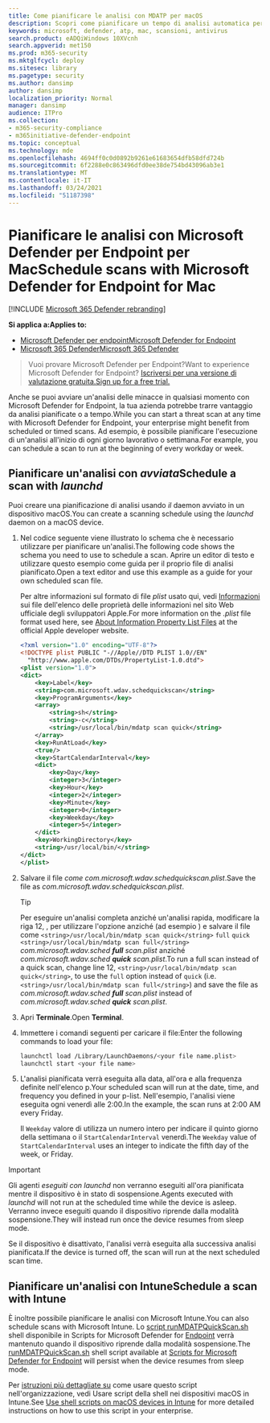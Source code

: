 ```yaml
---
title: Come pianificare le analisi con MDATP per macOS
description: Scopri come pianificare un tempo di analisi automatica per Microsoft Defender ATP in macOS per proteggere meglio le risorse dell'organizzazione.
keywords: microsoft, defender, atp, mac, scansioni, antivirus
search.product: eADQiWindows 10XVcnh
search.appverid: met150
ms.prod: m365-security
ms.mktglfcycl: deploy
ms.sitesec: library
ms.pagetype: security
ms.author: dansimp
author: dansimp
localization_priority: Normal
manager: dansimp
audience: ITPro
ms.collection:
- m365-security-compliance
- m365initiative-defender-endpoint
ms.topic: conceptual
ms.technology: mde
ms.openlocfilehash: 4694ff0c0d0892b9261e61683654dfb58dfd724b
ms.sourcegitcommit: 6f2288e0c863496dfd0ee38de754bd43096ab3e1
ms.translationtype: MT
ms.contentlocale: it-IT
ms.lasthandoff: 03/24/2021
ms.locfileid: "51187398"
---
```

# <a name="schedule-scans-with-microsoft-defender-for-endpoint-for-mac"></a><span data-ttu-id="e7ce0-104">Pianificare le analisi con Microsoft Defender per Endpoint per Mac</span><span class="sxs-lookup"><span data-stu-id="e7ce0-104">Schedule scans with Microsoft Defender for Endpoint for Mac</span></span>

[!INCLUDE [Microsoft 365 Defender rebranding](../../includes/microsoft-defender.md)]

<span data-ttu-id="e7ce0-105">**Si applica a:**</span><span class="sxs-lookup"><span data-stu-id="e7ce0-105">**Applies to:**</span></span>
- [<span data-ttu-id="e7ce0-106">Microsoft Defender per endpoint</span><span class="sxs-lookup"><span data-stu-id="e7ce0-106">Microsoft Defender for Endpoint</span></span>](https://go.microsoft.com/fwlink/p/?linkid=2154037)
- [<span data-ttu-id="e7ce0-107">Microsoft 365 Defender</span><span class="sxs-lookup"><span data-stu-id="e7ce0-107">Microsoft 365 Defender</span></span>](https://go.microsoft.com/fwlink/?linkid=2118804)

> <span data-ttu-id="e7ce0-108">Vuoi provare Microsoft Defender per Endpoint?</span><span class="sxs-lookup"><span data-stu-id="e7ce0-108">Want to experience Microsoft Defender for Endpoint?</span></span> [<span data-ttu-id="e7ce0-109">Iscriversi per una versione di valutazione gratuita.</span><span class="sxs-lookup"><span data-stu-id="e7ce0-109">Sign up for a free trial.</span></span>](https://www.microsoft.com/microsoft-365/windows/microsoft-defender-atp?ocid=docs-wdatp-exposedapis-abovefoldlink)

<span data-ttu-id="e7ce0-110">Anche se puoi avviare un'analisi delle minacce in qualsiasi momento con Microsoft Defender for Endpoint, la tua azienda potrebbe trarre vantaggio da analisi pianificate o a tempo.</span><span class="sxs-lookup"><span data-stu-id="e7ce0-110">While you can start a threat scan at any time with Microsoft Defender for Endpoint, your enterprise might benefit from scheduled or timed scans.</span></span> <span data-ttu-id="e7ce0-111">Ad esempio, è possibile pianificare l'esecuzione di un'analisi all'inizio di ogni giorno lavorativo o settimana.</span><span class="sxs-lookup"><span data-stu-id="e7ce0-111">For example, you can schedule a scan to run at the beginning of every workday or week.</span></span> 

## <a name="schedule-a-scan-with-launchd"></a><span data-ttu-id="e7ce0-112">Pianificare un'analisi con *avviata*</span><span class="sxs-lookup"><span data-stu-id="e7ce0-112">Schedule a scan with *launchd*</span></span>

<span data-ttu-id="e7ce0-113">Puoi creare una pianificazione di analisi usando *il* daemon avviato in un dispositivo macOS.</span><span class="sxs-lookup"><span data-stu-id="e7ce0-113">You can create a scanning schedule using the *launchd* daemon on a macOS device.</span></span>

1. <span data-ttu-id="e7ce0-114">Nel codice seguente viene illustrato lo schema che è necessario utilizzare per pianificare un'analisi.</span><span class="sxs-lookup"><span data-stu-id="e7ce0-114">The following code shows the schema you need to use to schedule a scan.</span></span> <span data-ttu-id="e7ce0-115">Aprire un editor di testo e utilizzare questo esempio come guida per il proprio file di analisi pianificato.</span><span class="sxs-lookup"><span data-stu-id="e7ce0-115">Open a text editor and use this example as a guide for your own scheduled scan file.</span></span>

    <span data-ttu-id="e7ce0-116">Per altre informazioni sul formato di file *plist* usato qui, vedi [Informazioni](https://developer.apple.com/library/archive/documentation/General/Reference/InfoPlistKeyReference/Articles/AboutInformationPropertyListFiles.html) sui file dell'elenco delle proprietà delle informazioni nel sito Web ufficiale degli sviluppatori Apple.</span><span class="sxs-lookup"><span data-stu-id="e7ce0-116">For more information on the *.plist* file format used here, see [About Information Property List Files](https://developer.apple.com/library/archive/documentation/General/Reference/InfoPlistKeyReference/Articles/AboutInformationPropertyListFiles.html) at the official Apple developer website.</span></span>

    ```XML
    <?xml version="1.0" encoding="UTF-8"?>
    <!DOCTYPE plist PUBLIC "-//Apple//DTD PLIST 1.0//EN"
      "http://www.apple.com/DTDs/PropertyList-1.0.dtd">
    <plist version="1.0">
    <dict>
        <key>Label</key>
        <string>com.microsoft.wdav.schedquickscan</string>
        <key>ProgramArguments</key>
        <array>
            <string>sh</string>
            <string>-c</string>
            <string>/usr/local/bin/mdatp scan quick</string>
        </array>
        <key>RunAtLoad</key>
        <true/>
        <key>StartCalendarInterval</key>
        <dict>
            <key>Day</key>
            <integer>3</integer>
            <key>Hour</key>
            <integer>2</integer>
            <key>Minute</key>
            <integer>0</integer>
            <key>Weekday</key>
            <integer>5</integer>
        </dict>
        <key>WorkingDirectory</key>
        <string>/usr/local/bin/</string>
    </dict>
    </plist>
     ```

2. <span data-ttu-id="e7ce0-117">Salvare il file *come com.microsoft.wdav.schedquickscan.plist*.</span><span class="sxs-lookup"><span data-stu-id="e7ce0-117">Save the file as *com.microsoft.wdav.schedquickscan.plist*.</span></span>

    > [!TIP]
    > <span data-ttu-id="e7ce0-118">Per eseguire un'analisi completa anziché un'analisi rapida, modificare la riga 12, , per utilizzare l'opzione anziché (ad esempio ) e salvare il file come `<string>/usr/local/bin/mdatp scan quick</string>` `full` `quick` `<string>/usr/local/bin/mdatp scan full</string>` *com.microsoft.wdav.sched **full** scan.plist* anziché *com.microsoft.wdav.sched **quick** scan.plist*.</span><span class="sxs-lookup"><span data-stu-id="e7ce0-118">To run a full scan instead of a quick scan, change line 12, `<string>/usr/local/bin/mdatp scan quick</string>`, to use the `full` option instead of `quick` (i.e. `<string>/usr/local/bin/mdatp scan full</string>`) and save the file as *com.microsoft.wdav.sched **full** scan.plist* instead of *com.microsoft.wdav.sched **quick** scan.plist*.</span></span>

3. <span data-ttu-id="e7ce0-119">Apri **Terminale**.</span><span class="sxs-lookup"><span data-stu-id="e7ce0-119">Open **Terminal**.</span></span>
4. <span data-ttu-id="e7ce0-120">Immettere i comandi seguenti per caricare il file:</span><span class="sxs-lookup"><span data-stu-id="e7ce0-120">Enter the following commands to load your file:</span></span>

    ```bash
    launchctl load /Library/LaunchDaemons/<your file name.plist>
    launchctl start <your file name>
    ```

5. <span data-ttu-id="e7ce0-121">L'analisi pianificata verrà eseguita alla data, all'ora e alla frequenza definite nell'elenco p.</span><span class="sxs-lookup"><span data-stu-id="e7ce0-121">Your scheduled scan will run at the date, time, and frequency you defined in your p-list.</span></span> <span data-ttu-id="e7ce0-122">Nell'esempio, l'analisi viene eseguita ogni venerdì alle 2:00.</span><span class="sxs-lookup"><span data-stu-id="e7ce0-122">In the example, the scan runs at 2:00 AM every Friday.</span></span> 

    <span data-ttu-id="e7ce0-123">Il `Weekday` valore di utilizza un numero intero per indicare il quinto giorno della settimana o il `StartCalendarInterval` venerdì.</span><span class="sxs-lookup"><span data-stu-id="e7ce0-123">The `Weekday` value of `StartCalendarInterval` uses an integer to indicate the fifth day of the week, or Friday.</span></span>

 > [!IMPORTANT]
 > <span data-ttu-id="e7ce0-124">Gli agenti *eseguiti con launchd* non verranno eseguiti all'ora pianificata mentre il dispositivo è in stato di sospensione.</span><span class="sxs-lookup"><span data-stu-id="e7ce0-124">Agents executed with *launchd* will not run at the scheduled time while the device is asleep.</span></span> <span data-ttu-id="e7ce0-125">Verranno invece eseguiti quando il dispositivo riprende dalla modalità sospensione.</span><span class="sxs-lookup"><span data-stu-id="e7ce0-125">They will instead run once the device resumes from sleep mode.</span></span>
 >
 > <span data-ttu-id="e7ce0-126">Se il dispositivo è disattivato, l'analisi verrà eseguita alla successiva analisi pianificata.</span><span class="sxs-lookup"><span data-stu-id="e7ce0-126">If the device is turned off, the scan will run at the next scheduled scan time.</span></span>

## <a name="schedule-a-scan-with-intune"></a><span data-ttu-id="e7ce0-127">Pianificare un'analisi con Intune</span><span class="sxs-lookup"><span data-stu-id="e7ce0-127">Schedule a scan with Intune</span></span>

<span data-ttu-id="e7ce0-128">È inoltre possibile pianificare le analisi con Microsoft Intune.</span><span class="sxs-lookup"><span data-stu-id="e7ce0-128">You can also schedule scans with Microsoft Intune.</span></span> <span data-ttu-id="e7ce0-129">Lo [script runMDATPQuickScan.sh](https://github.com/microsoft/shell-intune-samples/tree/master/Misc/MDATP#runmdatpquickscansh) shell disponibile in Scripts for Microsoft Defender for [Endpoint](https://github.com/microsoft/shell-intune-samples/tree/master/Misc/MDATP) verrà mantenuto quando il dispositivo riprende dalla modalità sospensione.</span><span class="sxs-lookup"><span data-stu-id="e7ce0-129">The [runMDATPQuickScan.sh](https://github.com/microsoft/shell-intune-samples/tree/master/Misc/MDATP#runmdatpquickscansh) shell script available at [Scripts for Microsoft Defender for Endpoint](https://github.com/microsoft/shell-intune-samples/tree/master/Misc/MDATP) will persist when the device resumes from sleep mode.</span></span> 

<span data-ttu-id="e7ce0-130">Per [istruzioni più dettagliate su](https://docs.microsoft.com/mem/intune/apps/macos-shell-scripts) come usare questo script nell'organizzazione, vedi Usare script della shell nei dispositivi macOS in Intune.</span><span class="sxs-lookup"><span data-stu-id="e7ce0-130">See [Use shell scripts on macOS devices in Intune](https://docs.microsoft.com/mem/intune/apps/macos-shell-scripts) for more detailed instructions on how to use this script in your enterprise.</span></span>
